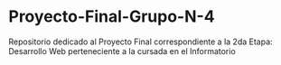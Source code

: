 # Proyecto-Final-Grupo-N-4
Repositorio dedicado al Proyecto Final correspondiente a la 2da Etapa: Desarrollo Web perteneciente a la cursada en el Informatorio
